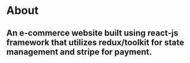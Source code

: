 # About
## An e-commerce website built using react-js framework that utilizes redux/toolkit for state management and stripe for payment.
